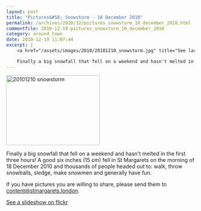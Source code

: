 ```yaml
---
layout: post
title: "Pictures&#58; Snowstorm - 18 December 2010"
permalink: /archives/2010/12/pictures_snowstorm_18_december_2010.html
commentfile: 2010-12-19-pictures_snowstorm_18_december_2010
category: around_town
date: 2010-12-19 11:07:44
excerpt: |
    <a href="/assets/images/2010/20101210_snowstorm.jpg" title="See larger version of - 20101210 snowstorm"><img src="/assets/images/2010/20101210_snowstorm.jpg" width="150" height="187" alt="20101210 snowstorm" class="photo right" /></a>

    Finally a big snowfall that fell on a weekend and hasn't melted in the first three hours!  A good six inches (15 cm) fell in St Margarets on the morning of 18 December 2010 and thousands of people headed out to: walk, throw snowballs, sledge, make snowmen and generally have fun.
---
```


<a href="/assets/images/2010/20101210_snowstorm.jpg" title="See larger version of - 20101210 snowstorm"><img src="/assets/images/2010/20101210_snowstorm.jpg" width="250" height="187" alt="20101210 snowstorm" class="photo right" /></a>

Finally a big snowfall that fell on a weekend and hasn't melted in the first three hours! A good six inches (15 cm) fell in St Margarets on the morning of 18 December 2010 and thousands of people headed out to: walk, throw snowballs, sledge, make snowmen and generally have fun.

If you have pictures you are willing to share, please send them to <content@stmargarets.london>.

[See a slideshow on flickr](https://www.flickr.com/photos/mahnke/albums/72157625629312390/show/)
